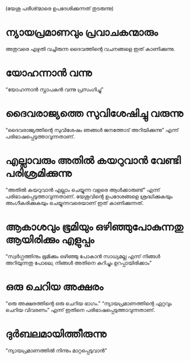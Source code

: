 (യേശു പരീശ്ന്മാരെ ഉപദേശിക്കുന്നത് തുടരുന്നു)
# ന്യായപ്രമാണവും പ്രവാചകന്മാരും
അതുവരെ എഴുതി വച്ചിരുന്ന ദൈവത്തിന്റെ വചനങ്ങളെ ഇത് കാണിക്കുന്നു.
# യോഹന്നാൻ വന്നു
“യോഹന്നാൻ സ്നാപകൻ വന്നു പ്രസംഗിച്ചു” 
# ദൈവരാജ്യത്തെ സുവിശേഷിച്ചു വരുന്നു
“ദൈവരാജ്യത്തിന്റെ സുവിശേഷം ഞങ്ങൾ ജനത്തോട് അറിയിക്കുന്നു” എന്ന് പരിഭാഷപ്പെടുത്താവുന്നതാണ്.
# എല്ലാവരും അതിൽ കയറുവാൻ വേണ്ടി പരിശ്രമിക്കുന്നു
“അതിൽ കയറുവാൻ എല്ലാം ചെയ്യുന്ന വളരെ ആൾക്കാരുണ്ട്” എന്ന് പരിഭാഷപ്പെടുത്താവുന്നതാണ്. യേശുവിന്റെ ഉപദേശങ്ങളെ ശ്രദ്ധിക്കുകയും അംഗീകരിക്കുകയും  ചെയ്യുന്നവരെയാണ് ഇത് കാണിക്കുന്നത്.
# ആകാശവും ഭൂമിയും ഒഴിഞ്ഞുപോകുന്നതു ആയിരിക്കും എളുപ്പം
“സ്വർഗ്ഗത്തിനും ഭൂമിക്കും ഒഴിഞ്ഞു പോകാൻ സാധ്യമല്ല എന്ന് നിങ്ങൾ അറിയുന്നതു പോലെ, നിങ്ങൾ അതിനെ കുറിച്ചും ഉറപ്പായിരിക്കാം” 
# ഒരു ചെറിയ അക്ഷരം
“ഒരു അക്ഷരത്തിന്റെ ഒരു ചെറിയ ഭാഗം.” “ന്യായപ്രമാണത്തിന്റെ ഏറ്റവും ചെറിയ വിവരണം” എന്ന് ഇതിനെ പരിഭാഷപ്പെടുത്താവുന്നതാണ്.
# ദുർബലമായിത്തീരുന്നു
“ന്യായപ്രമാണത്തിൽ നിന്നും മാറ്റപ്പെടുവാൻ”

